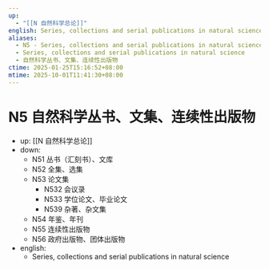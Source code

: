 ```yaml
---
up:
  - "[[N 自然科学总论]]"
english: Series, collections and serial publications in natural science
aliases:
  - N5 - Series, collections and serial publications in natural science
  - Series, collections and serial publications in natural science
  - 自然科学丛书、文集、连续性出版物
ctime: 2025-01-25T15:16:52+08:00
mtime: 2025-10-01T11:41:30+08:00
---
```


# N5 自然科学丛书、文集、连续性出版物

- up: [[N 自然科学总论]]
- down:
	- N51 丛书（汇刻书）、文库
	- N52 全集、选集
	- N53 论文集
		- N532 会议录
		- N533 学位论文、毕业论文
		- N539 杂著、杂文集
	- N54 年鉴、年刊
	- N55 连续性出版物
	- N56 政府出版物、团体出版物
- english:
	- Series, collections and serial publications in natural science
